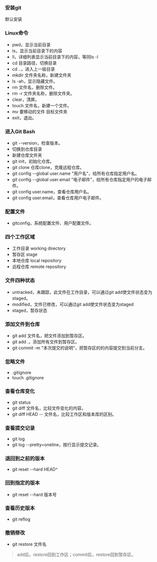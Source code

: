 ### 安装git
默认安装

### Linux命令
- pwd，显示当前目录
- ls，显示当前目录下的内容
- ll，详细列表显示当前目录下的内容，等同ls -l
- cd 目录路径，切换目录
- cd ..，进入上一级目录
- mkdir 文件夹名称，新建文件夹
- ls -ah，显示隐藏文件。
- rm 文件名，删除文件。
- rm -r 文件夹名称，删除文件夹。
- clear，清屏。
- touch 文件名，新建一个文件。
- mv 要移动的文件 目标文件夹
- exit，退出。
  
### 进入Git Bash
- git --version，检查版本。
- 切换到仓库目录
- 新建仓库文件夹
- git init，初始化仓库。
- git clone 仓库clone，克隆远程仓库。
- git config --global user.name "用户名"，给所有仓库指定用户名。
- git config --global user.email "电子邮件"，给所有仓库指定用户的电子邮件。
- git config user.name，查看仓库用户名。
- git config user.email，查看仓库用户电子邮件。

### 配置文件
- gitconfig，系统配置文件、用户配置文件。

### 四个工作区域
- 工作目录 working directory
- 暂存区 stage
- 本地仓库 local repository
- 远程仓库 remote repository

### 文件四种状态
- untracked，未跟踪，此文件在工作目录，可以通过git add使文件状态变为staged。
- modified，文件已修改，可以通过git add使文件状态变为staged
- staged，暂存状态
### 添加文件到仓库
- git add 文件名，把文件添加到暂存区。
- git add .，添加所有文件到暂存区。
- git commit -m "本次提交的说明"，把暂存区的的内容提交到当前分支。

### 忽略文件
- .gitignore
- touch .gitignore
### 查看仓库变化
- git status
- git diff 文件名，比较文件变化的内容。
- git diff HEAD -- 文件名，比较工作区和版本库的区别。

### 查看提交记录
- git log
- git log --pretty=oneline，按行显示提交记录。

### 退回到之前的版本
- git reset --hard HEAD^

### 回到指定的版本
- git reset --hard 版本号

### 查看历史版本
- git reflog

### 撤销修改
- git restore 文件名
> add后，restore回到工作区；commit后，restore回到暂存区。

